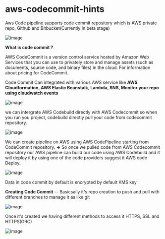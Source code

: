 # aws-codecommit-hints

Aws Code pipeline supports code commit repository which is AWS private repo, Github and Bitbucket(Currently In beta stage)

![image](https://user-images.githubusercontent.com/94220395/141641725-fc1209db-fea0-40be-a69e-7863799da731.png)


**What is code commit ?**

AWS CodeCommit is a version control service hosted by Amazon Web Services that you can use to privately store and manage assets (such as documents, source code, and binary files) in the cloud. For information about pricing for CodeCommit.

Code Commit Can integrated with various AWS service like **AWS Cloudformation, AWS Elastic Beanstalk, Lambda, SNS, Monitor your repo using cloudwatch events**

![image](https://user-images.githubusercontent.com/94220395/141641061-6eabf297-2da4-44f0-b941-ee7108b1cbda.png)

we can intergrate AWS Codebuild directly with AWS Codecommit so when you run you project, codebuild directly pull your code from codecommit repository.

![image](https://user-images.githubusercontent.com/94220395/141640009-e5caa186-6618-4251-a6c0-807d7182cfe4.png)

We can create pipeline on AWS using AWS CodePipeline starting from CodeCommit repository.
**->** So once we pulled code from AWS Codecommit repository our AWS pipeline can build our code using AWS Codebuild and it will deploy it by using one of the code providers suggest it AWS code Deploy.

![image](https://user-images.githubusercontent.com/94220395/141642957-bcd682df-3886-4bd6-8897-9f7c4a791ff0.png)

Data in code commit by default is encrypted by default KMS key 

**Creating Code Commit** -- Basicsally it's repo creation to push and pull with different branches to manage it as like git

![image](https://user-images.githubusercontent.com/94220395/141643626-28f489b9-94a1-4f4f-88e9-239dbdb75be4.png)

Once it's created we having different methods to access it HTTPS, SSL and HTTPS(GRC)

![image](https://user-images.githubusercontent.com/94220395/141643690-d6ed998a-ece9-4555-a02b-f83377631e0f.png)
